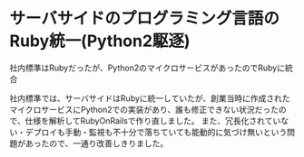 # サーバサイドのプログラミング言語のRuby統一(Python2駆逐)

社内標準はRubyだったが、Python2のマイクロサービスがあったのでRubyに統合

社内標準では、サーバサイドはRubyに統一していたが、創業当時に作成されたマイクロサービスにPython2での実装があり、誰も修正できない状況だったので、仕様を解析してRubyOnRailsで作り直しました。
また、冗長化されていない・デプロイも手動・監視も不十分で落ちていても能動的に気づけ無いという問題があったので、一通り改善しきりました。
